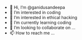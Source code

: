 - 👋 Hi, I’m @ganidusandeepa
- 👀 I’m interested in coding
- 👀 I’m interested in ethical hacking
- 🌱 I’m currently learning coding
- 💞️ I’m looking to collaborate on ...
- 📫 How to reach me ...

<!---
ganidusandeepa/ganidusandeepa is a ✨ special ✨ repository because its `README.md` (this file) appears on your GitHub profile.
You can click the Preview link to take a look at your changes.
--->
